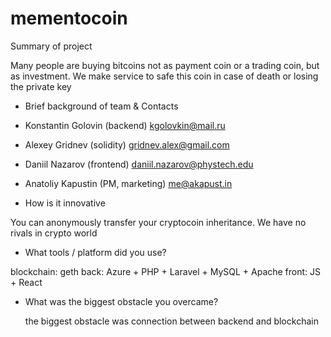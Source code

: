 # mementocoin

 Summary of project  
  
Many people are buying bitcoins not as payment coin or a trading coin, but as investment. We make service to safe this coin in case of death or losing the private key 
  
  
- Brief background of team & Contacts  
  
 - Konstantin Golovin (backend) kgolovkin@mail.ru
 - Alexey Gridnev (solidity) gridnev.alex@gmail.com
 - Daniil Nazarov (frontend) daniil.nazarov@phystech.edu
 - Anatoliy Kapustin (PM, marketing) me@akapust.in

  
- How is it innovative  
  
You can anonymously transfer your cryptocoin inheritance. We have no rivals in crypto world  

- What tools / platform did you use?  
  
 blockchain: geth
 back: Azure + PHP + Laravel + MySQL + Apache
 front: JS + React
  
  
- What was the biggest obstacle you overcame?
  
  the biggest obstacle was connection between backend and blockchain
